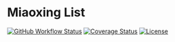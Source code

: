 # Miaoxing List

[![GitHub Workflow Status](https://img.shields.io/github/actions/workflow/status/miaoxing/mxjs-list/build.yml?style=flat-square)](https://github.com/miaoxing/mxjs-list/actions)
[![Coverage Status](https://img.shields.io/coveralls/miaoxing/mxjs-list.svg?style=flat-square)](https://coveralls.io/r/miaoxing/mxjs-list)
[![License](http://img.shields.io/badge/license-MIT-brightgreen.svg?style=flat-square)](http://www.opensource.org/licenses/MIT)
